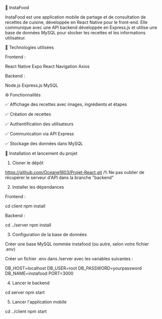 📱 InstaFood

InstaFood est une application mobile de partage et de consultation de recettes de cuisine, développée en React Native pour le front-end. Elle communique avec une API backend développée en Express.js et utilise une base de données MySQL pour stocker les recettes et les informations utilisateur.

🔧 Technologies utilisées

Frontend :

React Native
Expo
React Navigation
Axios

Backend :

Node.js
Express.js
MySQL

⚙️ Fonctionnalités

✅ Affichage des recettes avec images, ingrédients et étapes

✅ Création de recettes

✅ Authentification des utilisateurs

✅ Communication via API Express

✅ Stockage des données dans MySQL


🚀 Installation et lancement du projet


1. Cloner le dépôt
   
https://github.com/Oceane1803/Projet-React.git /!\ Ne pas oublier de récupérer le serveur d'API dans la branche "backend"

2. Installer les dépendances
   
Frontend :

cd client
npm install

Backend :

cd ../server
npm install

3. Configuration de la base de données
   
Créer une base MySQL nommée instafood (ou autre, selon votre fichier .env)

Créer un fichier .env dans /server avec les variables suivantes :

DB_HOST=localhost
DB_USER=root
DB_PASSWORD=yourpassword
DB_NAME=instafood
PORT=3000

4. Lancer le backend
   
cd server
npm start

5. Lancer l'application mobile
   
cd ../client
npm start
